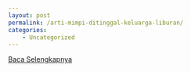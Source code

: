 ```yaml
---
layout: post
permalink: /arti-mimpi-ditinggal-keluarga-liburan/
categories:
    - Uncategorized
---
```


[Baca Selengkapnya](/10)